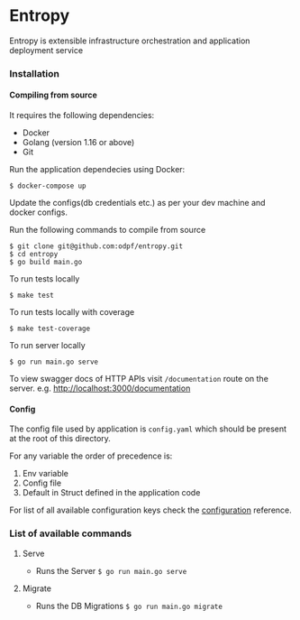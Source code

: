 # Entropy

Entropy is extensible infrastructure orchestration and application deployment service

### Installation

#### Compiling from source

It requires the following dependencies:

* Docker
* Golang (version 1.16 or above)
* Git

Run the application dependecies using Docker:

```
$ docker-compose up
```

Update the configs(db credentials etc.) as per your dev machine and docker configs.

Run the following commands to compile from source

```
$ git clone git@github.com:odpf/entropy.git
$ cd entropy
$ go build main.go
```

To run tests locally

```
$ make test
```

To run tests locally with coverage

```
$ make test-coverage
```

To run server locally

```
$ go run main.go serve
```

To view swagger docs of HTTP APIs visit `/documentation` route on the server.
e.g. [http://localhost:3000/documentation](http://localhost:3000/documentation)

#### Config

The config file used by application is `config.yaml` which should be present at the root of this directory.

For any variable the order of precedence is:

1. Env variable
2. Config file
3. Default in Struct defined in the application code

For list of all available configuration keys check the [configuration](docs/reference/configuration.md) reference.

### List of available commands

1. Serve
    - Runs the Server  `$ go run main.go serve`

2. Migrate
    - Runs the DB Migrations `$ go run main.go migrate`
